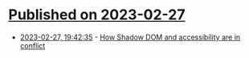 # [Published on 2023-02-27](index.md)

* [2023-02-27, 19:42:35](https://lobste.rs/s/qo2sea/how_shadow_dom_accessibility_are) - [How Shadow DOM and accessibility are in conflict](https://alice.pages.igalia.com/blog/how-shadow-dom-and-accessibility-are-in-conflict/)
